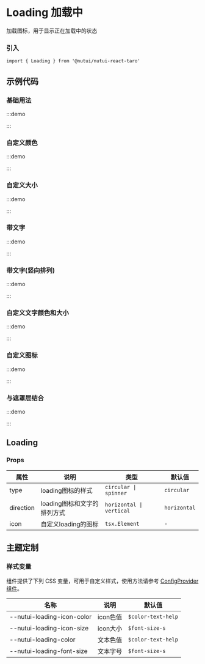 # Loading 加载中

加载图标，用于显示正在加载中的状态

### 引入

```tsx
import { Loading } from '@nutui/nutui-react-taro'
```

## 示例代码

### 基础用法

:::demo

<CodeBlock src='taro/demo1.tsx'></CodeBlock>

:::

### 自定义颜色

:::demo

<CodeBlock src='taro/demo2.tsx'></CodeBlock>

:::

### 自定义大小

:::demo

<CodeBlock src='taro/demo3.tsx'></CodeBlock>

:::

### 带文字

:::demo

<CodeBlock src='taro/demo4.tsx'></CodeBlock>

:::

### 带文字(竖向排列)

:::demo

<CodeBlock src='taro/demo5.tsx'></CodeBlock>

:::

### 自定义文字颜色和大小

:::demo

<CodeBlock src='taro/demo6.tsx'></CodeBlock>

:::

### 自定义图标

:::demo

<CodeBlock src='taro/demo7.tsx'></CodeBlock>

:::

### 与遮罩层结合

:::demo

<CodeBlock src='taro/demo8.tsx'></CodeBlock>

:::

## Loading

### Props

| 属性 | 说明 | 类型 | 默认值 |
| --- | --- | --- | --- |
| type | loading图标的样式 | `circular \| spinner` | `circular` |
| direction | loading图标和文字的排列方式 | `horizontal \| vertical` | `horizontal` |
| icon | 自定义loading的图标 | `tsx.Element` | `-` |

## 主题定制

### 样式变量

组件提供了下列 CSS 变量，可用于自定义样式，使用方法请参考 [ConfigProvider 组件](#/zh-CN/component/configprovider)。

| 名称 | 说明 | 默认值 |
| --- | --- | --- |
| \--nutui-loading-icon-color | icon色值 | `$color-text-help` |
| \--nutui-loading-icon-size | icon大小 | `$font-size-s` |
| \--nutui-loading-color | 文本色值 | `$color-text-help` |
| \--nutui-loading-font-size | 文本字号 | `$font-size-s` |
